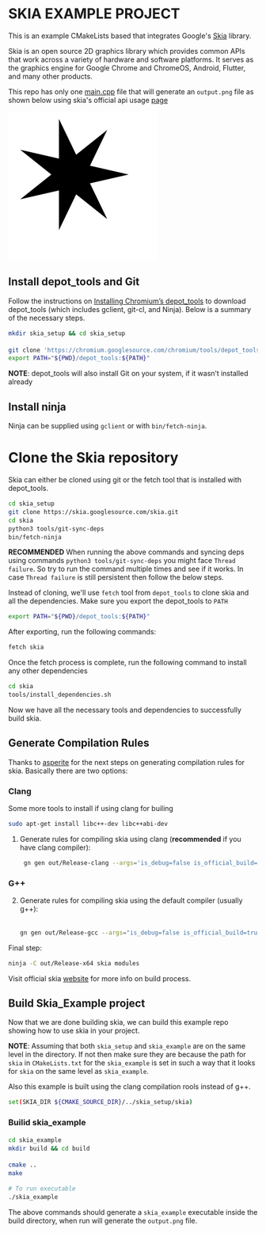 # SKIA EXAMPLE PROJECT

This is an example CMakeLists based that integrates Google's [Skia](https://skia.org) library.

Skia is an open source 2D graphics library which provides common APIs that work across a variety of hardware and software platforms. It serves as the graphics engine for Google Chrome and ChromeOS, Android, Flutter, and many other products.


This repo has only one [main.cpp](src/main.cpp) file that will generate an `output.png` file as shown below using skia's official api usage [page](https://skia.org/docs/user/api/skcanvas_overview/)

![output.png](output.png)

## Install depot_tools and Git

Follow the instructions on [Installing Chromium’s depot_tools](http://www.chromium.org/developers/how-tos/install-depot-tools) to download depot_tools (which includes gclient, git-cl, and Ninja). Below is a summary of the necessary steps.

```bash
mkdir skia_setup && cd skia_setup

git clone 'https://chromium.googlesource.com/chromium/tools/depot_tools.git'
export PATH="${PWD}/depot_tools:${PATH}"
```
**NOTE**: depot_tools will also install Git on your system, if it wasn’t installed already


## Install ninja
Ninja can be supplied using `gclient` or with `bin/fetch-ninja`.


# Clone the Skia repository
Skia can either be cloned using git or the fetch tool that is installed with depot_tools.

```bash
cd skia_setup
git clone https://skia.googlesource.com/skia.git
cd skia
python3 tools/git-sync-deps
bin/fetch-ninja
```
**RECOMMENDED**
When running the above commands and syncing deps using commands `python3 tools/git-sync-deps` you might face `Thread failure`. So try to run the command multiple times and see if it works. In case `Thread failure` is still persistent then follow the below steps.

Instead of cloning, we'll use `fetch` tool from `depot_tools` to clone skia and all the dependencies. Make sure you export the depot_tools to `PATH`

```bash
export PATH="${PWD}/depot_tools:${PATH}"
```

After exporting, run the following commands:

```bash
fetch skia
```
Once the fetch process is complete, run the following command to install any other dependencies

```bash
cd skia
tools/install_dependencies.sh
```

Now we have all the necessary tools and dependencies to successfully build skia.

## Generate Compilation Rules
Thanks to [asperite](https://github.com/aseprite) for the next steps on generating compilation rules for skia. Basically there are two options:

### Clang
Some more tools to install if using clang for builing
```bash
sudo apt-get install libc++-dev libc++abi-dev
```

1. Generate rules for compiling skia using clang (**recommended** if you have clang compiler):
    ```bash
     gn gen out/Release-clang --args='is_debug=false is_official_build=true skia_use_system_expat=false skia_use_system_icu=false skia_use_system_libjpeg_turbo=false skia_use_system_libpng=false skia_use_system_libwebp=false skia_use_system_zlib=false skia_use_sfntly=false skia_use_freetype=true skia_use_harfbuzz=true skia_pdf_subset_harfbuzz=true skia_use_system_freetype2=false skia_use_system_harfbuzz=false cc="clang" cxx="clang++" extra_cflags_cc=["-stdlib=libc++"] extra_ldflags=["-stdlib=libc++"]'
    ```

### G++
2. Generate rules for compiling skia using the default compiler (usually g++):

    ```bash

    gn gen out/Release-gcc --args="is_debug=false is_official_build=true skia_use_system_expat=false skia_use_system_icu=false skia_use_system_libjpeg_turbo=false skia_use_system_libpng=false skia_use_system_libwebp=false skia_use_system_zlib=false skia_use_sfntly=false skia_use_freetype=true skia_use_harfbuzz=true skia_pdf_subset_harfbuzz=true skia_use_system_freetype2=false skia_use_system_harfbuzz=false"
    ```

Final step:

```bash
ninja -C out/Release-x64 skia modules
```
Visit official skia [website](https://skia.org/docs/user/build/) for more info on build process.


## Build Skia_Example project
Now that we are done building skia, we can build this example repo showing how to use skia in your project.

**NOTE**: Assuming that both `skia_setup` and `skia_example` are on the same level in the directory. If not then make sure they are because the path for `skia` in `CMakeLists.txt` for the `skia_example` is set in such a way that it looks for `skia` on the same level as `skia_example`.

Also this example is built using the clang compilation rools instead of g++.

```bash
set(SKIA_DIR ${CMAKE_SOURCE_DIR}/../skia_setup/skia)
```

### Builid skia_example

```bash
cd skia_example
mkdir build && cd build

cmake ..
make
```

```bash
# To run executable
./skia_example
```
The above commands should generate a `skia_example` executable inside the build directory, when run will generate the `output.png` file.
